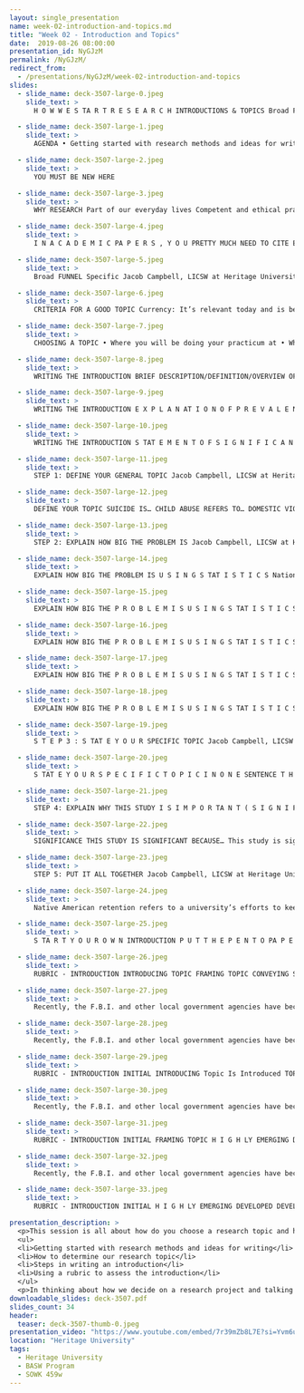 ```yaml
---
layout: single_presentation
name: week-02-introduction-and-topics.md
title: "Week 02 - Introduction and Topics"
date:  2019-08-26 08:00:00
presentation_id: NyGJzM
permalink: /NyGJzM/
redirect_from:
  - /presentations/NyGJzM/week-02-introduction-and-topics
slides: 
  - slide_name: deck-3507-large-0.jpeg
    slide_text: >
      H O W W E S TA R T R E S E A R C H INTRODUCTIONS & TOPICS Broad FUNNEL Specific TEACHER TERM Fall 2019 SOWK 459 Jacob Campbell, LICSW Heritage University

  - slide_name: deck-3507-large-1.jpeg
    slide_text: >
      AGENDA • Getting started with research methods and ideas for writing • How to determine our research topic • Steps in writing an introduction • Using a rubric to assess the introduction Jacob Campbell, LICSW at Heritage University Fall 2019 SOWK 459 Introductions & Topics

  - slide_name: deck-3507-large-2.jpeg
    slide_text: >
      YOU MUST BE NEW HERE

  - slide_name: deck-3507-large-3.jpeg
    slide_text: >
      WHY RESEARCH Part of our everyday lives Competent and ethical practices Better Consumer of Information (DeCarlo, 2018) Jacob Campbell, LICSW at Heritage University Fall 2019 SOWK 459 Introductions & Topics

  - slide_name: deck-3507-large-4.jpeg
    slide_text: >
      I N A C A D E M I C PA P E R S , Y O U PRETTY MUCH NEED TO CITE EVERYTHING E X C E P T: • Historical overviews • Your own ideas or findings • Conclusions (drawn from previously cited work) • Common knowledge Jacob Campbell, LICSW at Heritage University Fall 2019 SOWK 459 Introductions & Topics

  - slide_name: deck-3507-large-5.jpeg
    slide_text: >
      Broad FUNNEL Specific Jacob Campbell, LICSW at Heritage University Fall 2019 SOWK 459 Introductions & Topics

  - slide_name: deck-3507-large-6.jpeg
    slide_text: >
      CRITERIA FOR A GOOD TOPIC Currency: It’s relevant today and is being discussed in the field Controversy: There is some debate about the issue (i.e., not everyone agrees) Verifiability: It’s something that can be documented and/or measured Focus: Not to broad and not too general (Alderman, 2014) Jacob Campbell, LICSW at Heritage University Fall 2019 SOWK 459 Introductions & Topics

  - slide_name: deck-3507-large-7.jpeg
    slide_text: >
      CHOOSING A TOPIC • Where you will be doing your practicum at • What populations you are most interested in • Social work topics you are interested in Jacob Campbell, LICSW at Heritage University Fall 2019 SOWK 459 Introductions & Topics

  - slide_name: deck-3507-large-8.jpeg
    slide_text: >
      WRITING THE INTRODUCTION BRIEF DESCRIPTION/DEFINITION/OVERVIEW OF TOPIC Domestic violence refers to any aggressive behavior within the home or between people who reside together. While many people imagine domestic violence as occurring between romantic partners (such as married or cohabitating couples), it can also involve other family members, such as parents and their children. Jacob Campbell, LICSW at Heritage University Fall 2019 SOWK 459 Introductions & Topics

  - slide_name: deck-3507-large-9.jpeg
    slide_text: >
      WRITING THE INTRODUCTION E X P L A N AT I O N O F P R E V A L E N C E / I M PA C T N AT I O N A L LY, S TAT E W I D E , A N D L O C A L LY Each year, approximately 4.8 million women and 2.9 million men are victims of intimate partner violence (CDC, 2016). Washington State numbers parallel these trends, with 1 in 10 Washingtonians reporting having been a victim of or witness to domestic violence in the past year (Washington State Department of Health, n.d.). In Yakima County, injuries from domestic violence are the third most common reason 18-24 year old women visit the ER (Schillreff, 2017). Jacob Campbell, LICSW at Heritage University Fall 2019 SOWK 459 Introductions & Topics

  - slide_name: deck-3507-large-10.jpeg
    slide_text: >
      WRITING THE INTRODUCTION S TAT E M E N T O F S I G N I F I C A N C E T H AT A N S W E R S THE QUESTION, WHY SHOULD THE READER CARE? Domestic violence leaves many scars and can cost society greatly. In Yakima County, the costs associated with ER visits alone total over $3 million dollars a year (Schillreff, 2017). However, very little is known about what interventions are most successful with Latino families in our area. This study hopes to fill that knowledge gap. Jacob Campbell, LICSW at Heritage University Fall 2019 SOWK 459 Introductions & Topics

  - slide_name: deck-3507-large-11.jpeg
    slide_text: >
      STEP 1: DEFINE YOUR GENERAL TOPIC Jacob Campbell, LICSW at Heritage University Fall 2019 SOWK 459 Introductions & Topics

  - slide_name: deck-3507-large-12.jpeg
    slide_text: >
      DEFINE YOUR TOPIC SUICIDE IS… CHILD ABUSE REFERS TO… DOMESTIC VIOLENCE IS… Native American retention refers to a university’s efforts to keep Native American students enrolled from one year until the next so they can ultimately complete their degrees. Jacob Campbell, LICSW at Heritage University Fall 2019 SOWK 459 Introductions & Topics

  - slide_name: deck-3507-large-13.jpeg
    slide_text: >
      STEP 2: EXPLAIN HOW BIG THE PROBLEM IS Jacob Campbell, LICSW at Heritage University Fall 2019 SOWK 459 Introductions & Topics

  - slide_name: deck-3507-large-14.jpeg
    slide_text: >
      EXPLAIN HOW BIG THE PROBLEM IS U S I N G S TAT I S T I C S Nationally… In Washington State… In Tri-Cities… Jacob Campbell, LICSW at Heritage University Fall 2019 SOWK 459 Introductions & Topics

  - slide_name: deck-3507-large-15.jpeg
    slide_text: >
      EXPLAIN HOW BIG THE P R O B L E M I S U S I N G S TAT I S T I C S EXAMPLE BY JULIE SCHILLREFF Native American students in the United States have the lowest six-year completion rate (41%) of any US ethnic group (NCES, 2016e) and are the least likely to earn a bachelor’s degree in their lifetime (NCES, 2016a). However, Native students in Washington State are out-performing their national peers in terms of college completion. At public universities, for example, 29% of Native students graduate in four years and 53% graduate within six years. At Heritage University, however, the six-year completion rate for Native American students (0%) falls well below state (45%) and national (48%) averages for this population (Chronicle of Higher Education, nd). Jacob Campbell, LICSW at Heritage University Fall 2019 SOWK 459 Introductions & Topics

  - slide_name: deck-3507-large-16.jpeg
    slide_text: >
      EXPLAIN HOW BIG THE P R O B L E M I S U S I N G S TAT I S T I C S EXAMPLE BY JULIE SCHILLREFF Native American students in the United States have the lowest six-year completion rate (41%) of any US ethnic group (NCES, 2016e) and are the least likely to earn a bachelor’s degree in their lifetime (NCES, 2016a). However, Native students in Washington State are out-performing their national peers in terms of college completion. At public universities, for I NNative T R O D Ustudents C E T O P I Cgraduate N AT I O N A LY example, 29% of inL four years and 53% graduate within six years. At Heritage University, however, the six-year completion rate for Native American students (0%) falls well below state (45%) and national (48%) averages for this population (Chronicle of Higher Education, nd). Jacob Campbell, LICSW at Heritage University Fall 2019 SOWK 459 Introductions & Topics

  - slide_name: deck-3507-large-17.jpeg
    slide_text: >
      EXPLAIN HOW BIG THE P R O B L E M I S U S I N G S TAT I S T I C S EXAMPLE BY JULIE SCHILLREFF Native American students in the United States have the lowest six-year completion rate (41%) of any US ethnic group (NCES, I N T R O D U C E T O P I C AT 2016e)T Hand are the least likely to earn a bachelor’s degree in E S TAT E L E V E L their lifetime (NCES, 2016a). However, Native students in Washington State are out-performing their national peers in terms of college completion. At public universities, for example, 29% of Native students graduate in four years and 53% graduate within six years. At Heritage University, however, the six-year completion rate for Native American students (0%) falls well below state (45%) and national (48%) averages for this population (Chronicle of Higher Education, nd). Jacob Campbell, LICSW at Heritage University Fall 2019 SOWK 459 Introductions & Topics

  - slide_name: deck-3507-large-18.jpeg
    slide_text: >
      EXPLAIN HOW BIG THE P R O B L E M I S U S I N G S TAT I S T I C S EXAMPLE BY JULIE SCHILLREFF Native American students in the United States have the lowest six-year completion rate (41%) of any US ethnic group (NCES, 2016e) and are the least likely to earn a bachelor’s degree in NTRODU C E T O P I CNative AT their lifetime (NCES, I2016a). However, students in THE LOCAL LEVEL Washington State are out-performing their national peers in terms of college completion. At public universities, for example, 29% of Native students graduate in four years and 53% graduate within six years. At Heritage University, however, the six-year completion rate for Native American students (0%) falls well below state (45%) and national (48%) averages for this population (Chronicle of Higher Education, nd). Jacob Campbell, LICSW at Heritage University Fall 2019 SOWK 459 Introductions & Topics

  - slide_name: deck-3507-large-19.jpeg
    slide_text: >
      S T E P 3 : S TAT E Y O U R SPECIFIC TOPIC Jacob Campbell, LICSW at Heritage University Fall 2019 SOWK 459 Introductions & Topics

  - slide_name: deck-3507-large-20.jpeg
    slide_text: >
      S TAT E Y O U R S P E C I F I C T O P I C I N O N E SENTENCE T H I S S T U D Y W I L L L O O K AT… This study will look at the impact of first-year seminars on Native American student retention at Heritage University. Jacob Campbell, LICSW at Heritage University Fall 2019 SOWK 459 Introductions & Topics

  - slide_name: deck-3507-large-21.jpeg
    slide_text: >
      STEP 4: EXPLAIN WHY THIS STUDY I S I M P O R TA N T ( S I G N I F I C A N C E ) Jacob Campbell, LICSW at Heritage University Fall 2019 SOWK 459 Introductions & Topics

  - slide_name: deck-3507-large-22.jpeg
    slide_text: >
      SIGNIFICANCE THIS STUDY IS SIGNIFICANT BECAUSE… This study is significant because it has the potential to increase completion rates among Native American students of Heritage University. Heritage students represent the New Majority—low-income, first generation, Native American and Latino college students—and while they arrive with dreams of completing a degree, most fail to do so. By helping us better understand what factors contribute to Native American retention, we can ensure that more Native American student earn degrees. Jacob Campbell, LICSW at Heritage University Fall 2019 SOWK 459 Introductions & Topics

  - slide_name: deck-3507-large-23.jpeg
    slide_text: >
      STEP 5: PUT IT ALL TOGETHER Jacob Campbell, LICSW at Heritage University Fall 2019 SOWK 459 Introductions & Topics

  - slide_name: deck-3507-large-24.jpeg
    slide_text: >
      Native American retention refers to a university’s efforts to keep Native American students enrolled from one year until the next so they can ultimately complete their degrees. Native American students in the United States have the lowest sixyear completion rate (41%) of any US ethnic group (NCES, 2016e) and are the least likely to earn a bachelor’s degree in their lifetime (NCES, 2016a). However, Native students in Washington State are out-performing their national peers in terms of college completion. At public universities, for example, 29% of Native students graduate in four years and 53% graduate within six years. At Heritage University, however, the six-year completion rate for Native American students (0%) falls well below state (45%) and national (48%) averages for this population (Chronicle of Higher Education, nd). This study will look at the impact of first-year seminars on Native American student retention at Heritage University. This study is significant because it has the potential to increase completion rates among Native American students of Heritage University. Heritage students represent the New Majority—low-income, first generation, Native American and Latino college students—and while they arrive with dreams of completing a degree, most fail to do so. By helping us better understand what factors contribute to Native American retention, we can ensure that more Native American student earn degrees. Jacob Campbell, LICSW at Heritage University Fall 2019 SOWK 459 Introductions & Topics

  - slide_name: deck-3507-large-25.jpeg
    slide_text: >
      S TA R T Y O U R O W N INTRODUCTION P U T T H E P E N T O PA P E R … Jacob Campbell, LICSW at Heritage University Fall 2019 SOWK 459 Introductions & Topics

  - slide_name: deck-3507-large-26.jpeg
    slide_text: >
      RUBRIC - INTRODUCTION INTRODUCING TOPIC FRAMING TOPIC CONVEYING SIGNIFICANCE OF TOPIC CSWE PRACTICE B E H AV I O R INITIAL EMERGING DEVELOPED H I G H LY DEVELOPED Topic Is Introduced Topic Is Weakly Introduced Topic Is Adequately Introduced Topic Is Clearly Introduced No Attempt At Framing Is Evident Topic Is Framed Either Nationally, At The State Level, Or Locally Topic Is Framed Nationally And/Or At The State Level And Locally Topic Is Framed Nationally, At The State Level, And Locally The Significance Of The Significance Of The Topic Is Weakly The Topic Is Not Conveyed To The Conveyed Reader The SIgnificance Of The Significance Of The Topic Is The Topic Is Clearly Adequately Conveyed To The Conveyed To The Reader Reader A P P LY C R I T I C A L T H I N K I N G T O E N G A G E I N A N A LY S I S O F Q U A N T I TAT I V E A N D Q U A L I TAT I V E RESEARCH METHODS AND RESEARCH FINDINGS. Jacob Campbell, LICSW at Heritage University Fall 2019 SOWK 459 Introductions & Topics

  - slide_name: deck-3507-large-27.jpeg
    slide_text: >
      Recently, the F.B.I. and other local government agencies have become particularly watchful of international criminal organizations, which drew their origins from domestic street gangs. Two, in particular, have expanded their status toward that of transnational criminal organizations. They are the Eighteenth Street gang (Calle Dieciocho) and the Mara Salvatrucha gang. Both are originally from Los Angeles, California, an area most commonly known as the Pico-Union area. But today, “cliques” (subsets of member gangs) can now be found anywhere between the U.S., Mexico, and Central America (Vigil, 1998, p.92). This expansion has resulted, predominantly because of immigrant deportation, but also due to the gangs’ recruitment policies and drug smuggling activities. The sudden growth of these local street gangs into global networks continues to undermine authorities as to their power and most importantly, the infrastructure within the gangs. The consequences which may result from this power growth lie anywhere between an increase of narcotics trafficking, to the creation of another global terrorist threat. In order to decipher future consequences of these gangs, further analysis must be made as to how they once began. Jacob Campbell, LICSW at Heritage University Fall 2019 SOWK 459 Introductions & Topics

  - slide_name: deck-3507-large-28.jpeg
    slide_text: >
      Recently, the F.B.I. and other local government agencies have become particularly watchful of international criminal organizations, which drew their origins from domestic street gangs. Two, in particular, have expanded their status toward that of transnational criminal organizations. They are the Eighteenth Street gang (Calle Dieciocho) and the Mara Salvatrucha gang. Both are originally from Los Angeles, California, an area most commonly known as the Pico-Union area. But today, “cliques” (subsets of member gangs) can now be found anywhere between the U.S., Mexico, and Central America (Vigil, 1998, p.92). This expansion has resulted, predominantly because of immigrant deportation, but also due to the gangs’ recruitment policies and drug smuggling activities. The sudden growth of these local street gangs into global networks continues to undermine authorities as to their power and most importantly, the infrastructure within the gangs. The consequences which may result from this power growth lie anywhere between an increase of narcotics trafficking, to the creation of another global terrorist threat. In order to decipher future consequences of these gangs, further analysis must be made as to how they once began. Jacob Campbell, LICSW at Heritage University Fall 2019 SOWK 459 Introductions & Topics

  - slide_name: deck-3507-large-29.jpeg
    slide_text: >
      RUBRIC - INTRODUCTION INITIAL INTRODUCING Topic Is Introduced TOPIC EMERGING DEVELOPED H I G H LY DEVELOPED Topic Is Weakly Introduced Topic Is Adequately Introduced Topic Is Clearly Introduced Jacob Campbell, LICSW at Heritage University Fall 2019 SOWK 459 Introductions & Topics

  - slide_name: deck-3507-large-30.jpeg
    slide_text: >
      Recently, the F.B.I. and other local government agencies have become particularly watchful of international criminal organizations, which drew their origins from domestic street gangs. Two, in particular, have expanded their status toward that of transnational criminal organizations. They are the Eighteenth Street gang (Calle Dieciocho) and the Mara Salvatrucha gang. Both are originally from Los Angeles, California, an area most commonly known as the Pico-Union area. But today, “cliques” (subsets of member gangs) can now be found anywhere between the U.S., Mexico, and Central America (Vigil, 1998, p.92). This expansion has resulted, predominantly because of immigrant deportation, but also due to the gangs’ recruitment policies and drug smuggling activities. The sudden growth of these local street gangs into global networks continues to undermine authorities as to their power and most importantly, the infrastructure within the gangs. The consequences which may result from this power growth lie anywhere between an increase of narcotics trafficking, to the creation of another global terrorist threat. In order to decipher future consequences of these gangs, further analysis must be made as to how they once began. Jacob Campbell, LICSW at Heritage University Fall 2019 SOWK 459 Introductions & Topics

  - slide_name: deck-3507-large-31.jpeg
    slide_text: >
      RUBRIC - INTRODUCTION INITIAL FRAMING TOPIC H I G H LY EMERGING DEVELOPED DEVELOPED Topic Is Framed Topic Is Framed Topic Is Framed No Attempt At Either Nationally And/ Nationally, At Framing Is Nationally, At Or At The State The State Level, Evident The State Level, Level And And Locally Or Locally Locally Jacob Campbell, LICSW at Heritage University Fall 2019 SOWK 459 Introductions & Topics

  - slide_name: deck-3507-large-32.jpeg
    slide_text: >
      Recently, the F.B.I. and other local government agencies have become particularly watchful of international criminal organizations, which drew their origins from domestic street gangs. Two, in particular, have expanded their status toward that of transnational criminal organizations. They are the Eighteenth Street gang (Calle Dieciocho) and the Mara Salvatrucha gang. Both are originally from Los Angeles, California, an area most commonly known as the Pico-Union area. But today, “cliques” (subsets of member gangs) can now be found anywhere between the U.S., Mexico, and Central America (Vigil, 1998, p.92). This expansion has resulted, predominantly because of immigrant deportation, but also due to the gangs’ recruitment policies and drug smuggling activities. The sudden growth of these local street gangs into global networks continues to undermine authorities as to their power and most importantly, the infrastructure within the gangs. The consequences which may result from this power growth lie anywhere between an increase of narcotics trafficking, to the creation of another global terrorist threat. In order to decipher future consequences of these gangs, further analysis must be made as to how they once began. Jacob Campbell, LICSW at Heritage University Fall 2019 SOWK 459 Introductions & Topics

  - slide_name: deck-3507-large-33.jpeg
    slide_text: >
      RUBRIC - INTRODUCTION INITIAL H I G H LY EMERGING DEVELOPED DEVELOPED The Significance The SIgnificance The Significance C O N V E Y I N G The Significance Of The Topic Is Of The Topic Is Of The Topic Is S I G N I F I C A N C E Of The Topic Is Weakly Adequately Clearly OF TOPIC Not Conveyed Conveyed To Conveyed To Conveyed To The Reader The Reader The Reader Jacob Campbell, LICSW at Heritage University Fall 2019 SOWK 459 Introductions & Topics

presentation_description: >
  <p>This session is all about how do you choose a research topic and how do you write an introduction. It gives steps and ideas specifically for writing an introduction. The agenda is:</p>
  <ul>
  <li>Getting started with research methods and ideas for writing</li>
  <li>How to determine our research topic</li>
  <li>Steps in writing an introduction</li>
  <li>Using a rubric to assess the introduction</li>
  </ul>
  <p>In thinking about how we decide on a research project and talking about Mind Mapping as an option for doing that I created a video on my YouTube channel about <a href="https://jacobrcampbell.com/blog/2019/08/choosing-a-research-topic-criteria-for-choosing-and-a-digital-tool/" target="_blank" rel="noopener">Choosing a Research Topic - Criteria for Choosing and a Digital Tool</a>. You can see the video below:</p>  
downloadable_slides: deck-3507.pdf
slides_count: 34
header:
  teaser: deck-3507-thumb-0.jpeg
presentation_video: "https://www.youtube.com/embed/7r39mZb8L7E?si=Yvm6u6zs2xMj2JRu"
location: "Heritage University"
tags:
  - Heritage University
  - BASW Program
  - SOWK 459w
---
```

